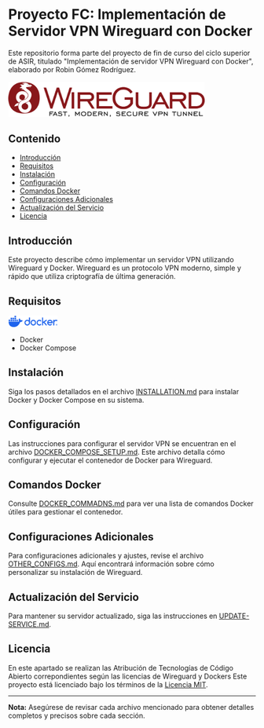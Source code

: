 # Proyecto FC: Implementación de Servidor VPN Wireguard con Docker

Este repositorio forma parte del proyecto de fin de curso del ciclo superior de ASIR, titulado "Implementación de servidor VPN Wireguard con Docker", elaborado por Robin Gómez Rodríguez.
<br><br><img src="images/wireguard-logo.png" alt="Wireguard Logo" width="400"/>

## Contenido

- [Introducción](#introducción)
- [Requisitos](#requisitos)
- [Instalación](#instalación)
- [Configuración](#configuración)
- [Comandos Docker](#comandos-docker)
- [Configuraciones Adicionales](#configuraciones-adicionales)
- [Actualización del Servicio](#actualización-del-servicio)
- [Licencia](#licencia)

## Introducción

Este proyecto describe cómo implementar un servidor VPN utilizando Wireguard y Docker. Wireguard es un protocolo VPN moderno, simple y rápido que utiliza criptografía de última generación.

## Requisitos
<img src="images/docker-logo-blue.png" alt="Docker Logo" width="100"/> <br>
- Docker
- Docker Compose

## Instalación

Siga los pasos detallados en el archivo [INSTALLATION.md](INSTALLATION.md) para instalar Docker y Docker Compose en su sistema.

## Configuración

Las instrucciones para configurar el servidor VPN se encuentran en el archivo [DOCKER_COMPOSE_SETUP.md](DOCKER_COMPOSE_SETUP.md). Este archivo detalla cómo configurar y ejecutar el contenedor de Docker para Wireguard.

## Comandos Docker

Consulte [DOCKER_COMMADNS.md](DOCKER_COMMADNS.md) para ver una lista de comandos Docker útiles para gestionar el contenedor.

## Configuraciones Adicionales

Para configuraciones adicionales y ajustes, revise el archivo [OTHER_CONFIGS.md](OTHER_CONFIGS.md). Aquí encontrará información sobre cómo personalizar su instalación de Wireguard.

## Actualización del Servicio

Para mantener su servidor actualizado, siga las instrucciones en [UPDATE-SERVICE.md](UPDATE-SERVICE.md).

## Licencia

En este apartado se realizan las Atribución de Tecnologías de Código Abierto correpondientes según las licencias de Wireguard y Dockers
Este proyecto está licenciado bajo los términos de la [Licencia MIT](licence.md).

---

**Nota:** Asegúrese de revisar cada archivo mencionado para obtener detalles completos y precisos sobre cada sección.

